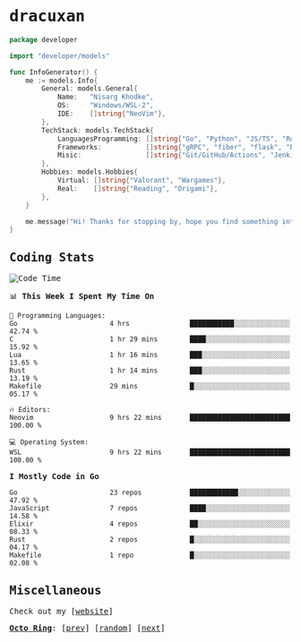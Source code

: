 <!-- Banner -->
<!--
<img src="https://i.imgur.com/mz4ym1F.png" style="max-height:550px"/>
-->


<samp>
	
<!-- Coded Intro -->
	
# dracuxan

```go
package developer

import "developer/models"

func InfoGenerator() {
	me := models.Info{
		General: models.General{
			Name:   "Nisarg Khodke",
			OS:     "Windows/WSL-2",
			IDE:    []string{"NeoVim"},
		},
		TechStack: models.TechStack{
			LanguagesProgramming: []string{"Go", "Python", "JS/TS", "Rust", "C"},
			Frameworks: 	      []string{"gRPC", "fiber", "flask", "React.js", "Next.js"},
			Misic:                []string{"Git/GitHub/Actions", "Jenkins", "Docker"},
		},
		Hobbies: models.Hobbies{
			Virtual: []string{"Valorant", "Wargames"},
			Real:    []string{"Reading", "Origami"},
		},		
	}

	me.message("Hi! Thanks for stopping by, hope you find something interesting!") 
}
```

## Coding Stats


<!--START_SECTION:waka-->
![Code Time](http://img.shields.io/badge/Code%20Time-111%20hrs%207%20mins-blue)

📊 **This Week I Spent My Time On** 

```text
💬 Programming Languages: 
Go                       4 hrs               ███████████░░░░░░░░░░░░░░   42.74 % 
C                        1 hr 29 mins        ████░░░░░░░░░░░░░░░░░░░░░   15.92 % 
Lua                      1 hr 16 mins        ███░░░░░░░░░░░░░░░░░░░░░░   13.65 % 
Rust                     1 hr 14 mins        ███░░░░░░░░░░░░░░░░░░░░░░   13.19 % 
Makefile                 29 mins             █░░░░░░░░░░░░░░░░░░░░░░░░   05.17 % 

🔥 Editors: 
Neovim                   9 hrs 22 mins       █████████████████████████   100.00 % 

💻 Operating System: 
WSL                      9 hrs 22 mins       █████████████████████████   100.00 % 
```

**I Mostly Code in Go** 

```text
Go                       23 repos            ████████████░░░░░░░░░░░░░   47.92 % 
JavaScript               7 repos             ████░░░░░░░░░░░░░░░░░░░░░   14.58 % 
Elixir                   4 repos             ██░░░░░░░░░░░░░░░░░░░░░░░   08.33 % 
Rust                     2 repos             █░░░░░░░░░░░░░░░░░░░░░░░░   04.17 % 
Makefile                 1 repo              █░░░░░░░░░░░░░░░░░░░░░░░░   02.08 % 
```




<!--END_SECTION:waka-->

## Miscellaneous

Check out my [[website](https://bynisarg.in/)]

[**Octo Ring**](https://octo-ring.com/):
[[prev](https://octo-ring.com/p/dracuxan/prev)]  [[random](https://octo-ring.com/p/dracuxan/random)]  [[next](https://octo-ring.com/p/dracuxan/next)]

</samp>
